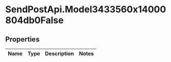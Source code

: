 # SendPostApi.Model3433560x14000804db0False

## Properties
Name | Type | Description | Notes
------------ | ------------- | ------------- | -------------


